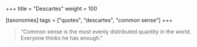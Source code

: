 +++
title = "Descartes"
weight = 100

[taxonomies]
tags = ["quotes", "descartes", "common sense"]
+++

> "Common sense is the most evenly distributed quantity in the world.  Everyone
> thinks he has enough."
